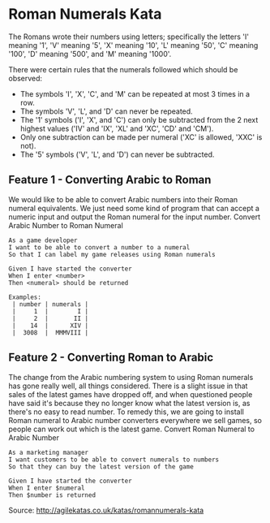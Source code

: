 # Roman Numerals Kata

The Romans wrote their numbers using letters; specifically the letters 'I' meaning '1', 'V' meaning '5', 'X' meaning '10', 'L' meaning '50', 'C' meaning '100', 'D' meaning '500', and 'M' meaning '1000'. 

There were certain rules that the numerals followed which should be observed:

* The symbols 'I', 'X', 'C', and 'M' can be repeated at most 3 times in a row. 
* The symbols 'V', 'L', and 'D' can never be repeated. 
* The '1' symbols ('I', 'X', and 'C') can only be subtracted from the 2 next highest values ('IV' and 'IX', 'XL' and 'XC', 'CD' and 'CM'). 
* Only one subtraction can be made per numeral ('XC' is allowed, 'XXC' is not). 
* The '5' symbols ('V', 'L', and 'D') can never be subtracted. 

## Feature 1 - Converting Arabic to Roman

We would like to be able to convert Arabic numbers into their Roman numeral equivalents. We just need some kind of program that can accept a numeric input and output the Roman numeral for the input number.
Convert Arabic Number to Roman Numeral

```gherkin
As a game developer
I want to be able to convert a number to a numeral
So that I can label my game releases using Roman numerals

Given I have started the converter
When I enter <number>
Then <numeral> should be returned

Examples:
 | number | numerals |
 |     1  |        I |
 |     2  |       II |
 |    14  |      XIV |
 |  3008  |  MMMVIII |
```

## Feature 2 - Converting Roman to Arabic

The change from the Arabic numbering system to using Roman numerals has gone really well, all things considered. There is a slight issue in that sales of the latest games have dropped off, and when questioned people have said it's because they no longer know what the latest version is, as there's no easy to read number. To remedy this, we are going to install Roman numeral to Arabic number converters everywhere we sell games, so people can work out which is the latest game.
Convert Roman Numeral to Arabic Number

```gherkin
As a marketing manager
I want customers to be able to convert numerals to numbers
So that they can buy the latest version of the game

Given I have started the converter
When I enter $numeral
Then $number is returned
```

Source: http://agilekatas.co.uk/katas/romannumerals-kata


